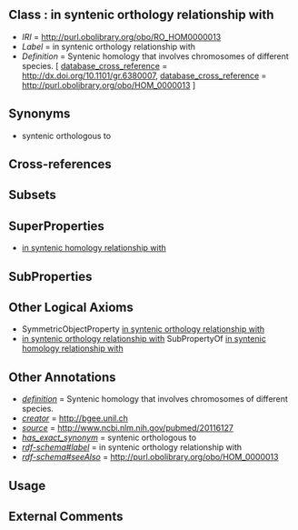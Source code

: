 
## Class : in syntenic orthology relationship with

 * *IRI* = http://purl.obolibrary.org/obo/RO_HOM0000013
 * *Label* = in syntenic orthology relationship with
 * *Definition* = Syntenic homology that involves chromosomes of different species. [ [database_cross_reference](../../ef/oboInOwl#hasDbXref.md) = http://dx.doi.org/10.1101/gr.6380007, [database_cross_reference](../../ef/oboInOwl#hasDbXref.md) = http://purl.obolibrary.org/obo/HOM_0000013 ]

## Synonyms

 * syntenic orthologous to

## Cross-references


## Subsets


## SuperProperties

 * [in syntenic homology relationship with](../../RO/10/RO_HOM0000010.md)

## SubProperties


## Other Logical Axioms

 * SymmetricObjectProperty [in syntenic orthology relationship with](../../RO/13/RO_HOM0000013.md)
 * [in syntenic orthology relationship with](../../RO/13/RO_HOM0000013.md) SubPropertyOf [in syntenic homology relationship with](../../RO/10/RO_HOM0000010.md)

## Other Annotations

 * *[definition](../../IAO/15/IAO_0000115.md)* = Syntenic homology that involves chromosomes of different species.
 * *[creator](../../or/creator.md)* = http://bgee.unil.ch
 * *[source](../../ce/source.md)* = http://www.ncbi.nlm.nih.gov/pubmed/20116127
 * *[has_exact_synonym](../../ym/oboInOwl#hasExactSynonym.md)* = syntenic orthologous to
 * *[rdf-schema#label](../../el/rdf-schema#label.md)* = in syntenic orthology relationship with
 * *[rdf-schema#seeAlso](../../so/rdf-schema#seeAlso.md)* = http://purl.obolibrary.org/obo/HOM_0000013

## Usage


## External Comments

